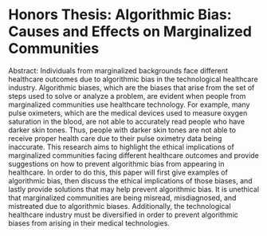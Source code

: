 # Honors Thesis: Algorithmic Bias: Causes and Effects on Marginalized Communities
Abstract: Individuals from marginalized backgrounds face different healthcare outcomes due to algorithmic bias in the technological healthcare industry. Algorithmic biases, which are the biases that arise from the set of steps used to solve or analyze a problem, are evident when people from marginalized communities use healthcare technology. For example, many pulse oximeters, which are the medical devices used to measure oxygen saturation in the blood, are not able to accurately read people who have darker skin tones. Thus, people with darker skin tones are not able to receive proper health care due to their pulse oximetry data being inaccurate. This research aims to highlight the ethical implications of marginalized communities facing different healthcare outcomes and provide suggestions on how to prevent algorithmic bias from appearing in healthcare. In order to do this, this paper will first give examples of algorithmic bias, then discuss the ethical implications of those biases, and lastly provide solutions that may help prevent algorithmic bias. It is unethical that marginalized communities are being misread, misdiagnosed, and mistreated due to algorithmic biases. Additionally, the technological healthcare industry must be diversified in order to prevent algorithmic biases from arising in their medical technologies.

